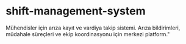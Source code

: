 # shift-management-system
Mühendisler için arıza kayıt ve vardiya takip sistemi. Arıza bildirimleri, müdahale süreçleri ve ekip koordinasyonu için merkezi platform."
